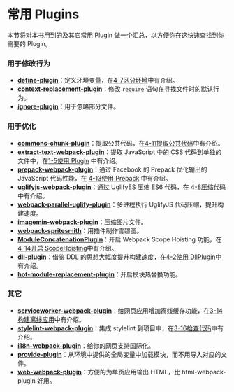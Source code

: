 常用 Plugins
==========

本节将对本书用到的及其它常用 Plugin 做一个汇总，以方便你在这快速查找到你需要的 Plugin。

### 用于修改行为

*   **[define-plugin](https://webpack.js.org/plugins/define-plugin/)**：定义环境变量，在[4-7区分环境](../4优化/4-7区分环境.html)中有介绍。
*   **[context-replacement-plugin](https://webpack.js.org/plugins/context-replacement-plugin/)**：修改 `require` 语句在寻找文件时的默认行为。
*   **[ignore-plugin](https://webpack.js.org/plugins/ignore-plugin/)**：用于忽略部分文件。

### 用于优化

*   **[commons-chunk-plugin](https://webpack.js.org/plugins/commons-chunk-plugin/)**：提取公共代码，在[4-11提取公共代码](../4优化/4-11提取公共代码.html)中有介绍。
*   **[extract-text-webpack-plugin](https://github.com/webpack-contrib/extract-text-webpack-plugin)**：提取 JavaScript 中的 CSS 代码到单独的文件中，在[1-5使用 Plugin](../1入门/1-5使用Plugin.html) 中有介绍。
*   **[prepack-webpack-plugin](https://github.com/gajus/prepack-webpack-plugin)**：通过 Facebook 的 Prepack 优化输出的 JavaScript 代码性能，在 [4-13使用 Prepack](../4优化/4-13使用Prepack.html) 中有介绍。
*   **[uglifyjs-webpack-plugin](https://github.com/webpack-contrib/uglifyjs-webpack-plugin)**：通过 UglifyES 压缩 ES6 代码，在 [4-8压缩代码](../4优化/4-8压缩代码.html)中有介绍。
*   **[webpack-parallel-uglify-plugin](https://github.com/gdborton/webpack-parallel-uglify-plugin)**：多进程执行 UglifyJS 代码压缩，提升构建速度。
*   **[imagemin-webpack-plugin](https://www.npmjs.com/package/imagemin-webpack-plugin)**：压缩图片文件。
*   **[webpack-spritesmith](https://www.npmjs.com/package/webpack-spritesmith)**：用插件制作雪碧图。
*   **[ModuleConcatenationPlugin](https://webpack.js.org/plugins/module-concatenation-plugin/)**：开启 Webpack Scope Hoisting 功能，在[4-14开启 ScopeHoisting](../4优化/4-14开启ScopeHoisting.html)中有介绍。
*   **[dll-plugin](https://webpack.js.org/plugins/dll-plugin/)**：借鉴 DDL 的思想大幅度提升构建速度，在[4-2使用 DllPlugin](../4优化/4-2使用DllPlugin.html)中有介绍。
*   **[hot-module-replacement-plugin](https://webpack.js.org/plugins/hot-module-replacement-plugin/)**：开启模块热替换功能。

### 其它

*   **[serviceworker-webpack-plugin](https://github.com/oliviertassinari/serviceworker-webpack-plugin)**：给网页应用增加离线缓存功能，在[3-14 构建离线应用](../3实战/3-14构建离线应用.html)中有介绍。
*   **[stylelint-webpack-plugin](https://github.com/JaKXz/stylelint-webpack-plugin)**：集成 stylelint 到项目中，在[3-16检查代码](../3实战/3-16检查代码.html)中有介绍。
*   **[i18n-webpack-plugin](https://github.com/webpack-contrib/i18n-webpack-plugin)**：给你的网页支持国际化。
*   **[provide-plugin](https://webpack.js.org/plugins/provide-plugin/)**：从环境中提供的全局变量中加载模块，而不用导入对应的文件。
*   **[web-webpack-plugin](https://github.com/gwuhaolin/web-webpack-plugin)**：方便的为单页应用输出 HTML，比 html-webpack-plugin 好用。